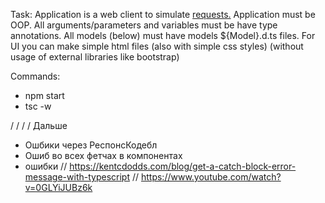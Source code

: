 Task:
Application is a web client to simulate [requests.](TASK.pdf)
Application must be OOP.
All arguments/parameters and variables must be have type annotations.
All models (below) must have models ${Model}.d.ts files.
For UI you can make simple html files (also with simple css styles) (without usage of external libraries like bootstrap)

Commands:

- npm start
- tsc -w

/
/
/
/
Дальше

- Ошбики через РеспонсКодебл
- Ошиб во всех фетчах в компонентах
- ошибки // https://kentcdodds.com/blog/get-a-catch-block-error-message-with-typescript
  // https://www.youtube.com/watch?v=0GLYiJUBz6k
